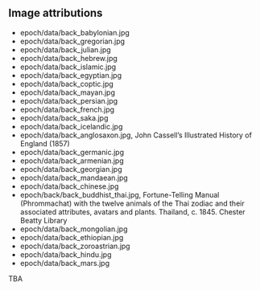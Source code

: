 Image attributions
------------------

* epoch/data/back_babylonian.jpg
* epoch/data/back_gregorian.jpg
* epoch/data/back_julian.jpg
* epoch/data/back_hebrew.jpg
* epoch/data/back_islamic.jpg
* epoch/data/back_egyptian.jpg
* epoch/data/back_coptic.jpg
* epoch/data/back_mayan.jpg
* epoch/data/back_persian.jpg
* epoch/data/back_french.jpg
* epoch/data/back_saka.jpg
* epoch/data/back_icelandic.jpg
* epoch/data/back_anglosaxon.jpg,  John Cassell’s Illustrated History of England (1857)
* epoch/data/back_germanic.jpg
* epoch/data/back_armenian.jpg
* epoch/data/back_georgian.jpg
* epoch/data/back_mandaean.jpg
* epoch/data/back_chinese.jpg
* epoch/back/back_buddhist_thai.jpg, Fortune-Telling Manual (Phrommachat) with the twelve animals of the Thai zodiac and their associated attributes, avatars and plants. Thailand, c. 1845. Chester Beatty Library
* epoch/data/back_mongolian.jpg
* epoch/data/back_ethiopian.jpg
* epoch/data/back_zoroastrian.jpg
* epoch/data/back_hindu.jpg
* epoch/data/back_mars.jpg

TBA
